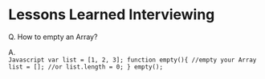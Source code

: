 # Lessons Learned Interviewing

Q. How to empty an Array?

A.  
    ```Javascript
    var list = [1, 2, 3];
    function empty(){
        //empty your Array
        list = [];
        //or
        list.length = 0;
    }
    empty();```
